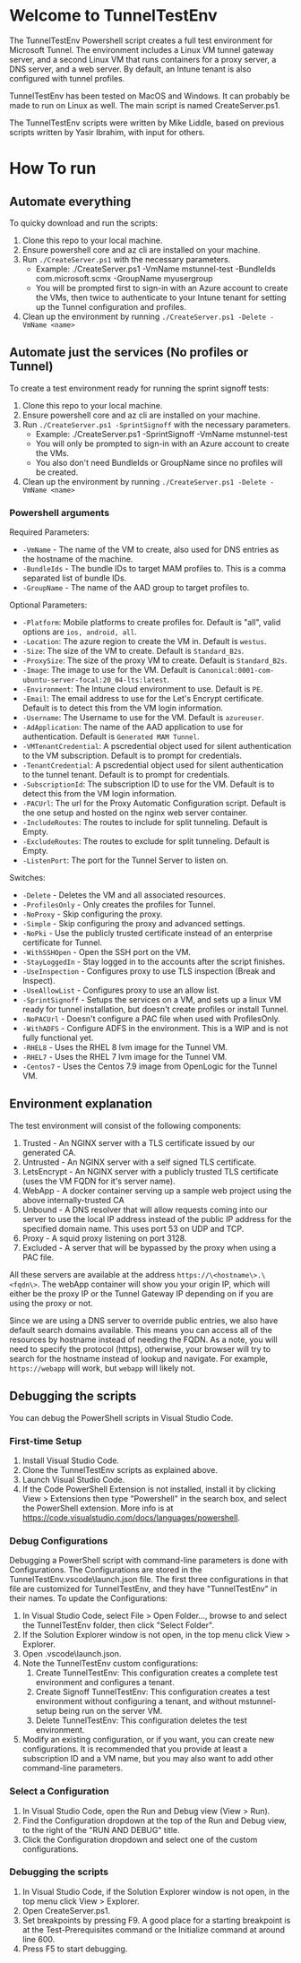 
# Welcome to TunnelTestEnv
The TunnelTestEnv Powershell script creates a full test environment for Microsoft Tunnel. The environment includes a Linux VM tunnel gateway server, and a second Linux VM that runs containers for a proxy server, a DNS server, and a web server. By default, an Intune tenant is also configured with tunnel profiles.

TunnelTestEnv has been tested on MacOS and Windows. It can probably be made to run on Linux as well. The main script is named CreateServer.ps1.

The TunnelTestEnv scripts were written by Mike Liddle, based on previous scripts written by Yasir Ibrahim, with input for others.

# How To run

## Automate everything
To quicky download and run the scripts:
1. Clone this repo to your local machine.
2. Ensure powershell core and az cli are installed on your machine.
3. Run `./CreateServer.ps1` with the necessary parameters.
   - Example: ./CreateServer.ps1 -VmName mstunnel-test -BundleIds com.microsoft.scmx -GroupName myusergroup
   - You will be prompted first to sign-in with an Azure account to create the VMs, then twice to authenticate to your Intune tenant for setting up the Tunnel configuration and profiles.
4. Clean up the environment by running `./CreateServer.ps1 -Delete -VmName <name>`

## Automate just the services (No profiles or Tunnel)
To create a test environment ready for running the sprint signoff tests:
1. Clone this repo to your local machine.
2. Ensure powershell core and az cli are installed on your machine.
3. Run `./CreateServer.ps1 -SprintSignoff` with the necessary parameters.
   - Example: ./CreateServer.ps1 -SprintSignoff -VmName mstunnel-test
   - You will only be prompted to sign-in with an Azure account to create the VMs.
   - You also don't need BundleIds or GroupName since no profiles will be created.
4. Clean up the environment by running `./CreateServer.ps1 -Delete -VmName <name>`

### Powershell arguments

Required Parameters:

- `-VmName` - The name of the VM to create, also used for DNS entries as the hostname of the machine.
- `-BundleIds` - The bundle IDs to target MAM profiles to. This is a comma separated list of bundle IDs.
- `-GroupName` - The name of the AAD group to target profiles to.

Optional Parameters:

- `-Platform`: Mobile platforms to create profiles for. Default is "all", valid options are `ios, android, all`.
- `-Location`: The azure region to create the VM in. Default is `westus`.
- `-Size`: The size of the VM to create. Default is `Standard_B2s`.
- `-ProxySize`: The size of the proxy VM to create. Default is `Standard_B2s`.
- `-Image`: The image to use for the VM. Default is `Canonical:0001-com-ubuntu-server-focal:20_04-lts:latest`.
- `-Environment`: The Intune cloud environment to use. Default is `PE`.
- `-Email`: The email address to use for the Let's Encrypt certificate. Default is to detect this from the VM login information.
- `-Username`: The Username to use for the VM. Default is `azureuser`.
- `-AdApplication`: The name of the AAD application to use for authentication. Default is `Generated MAM Tunnel`.
- `-VMTenantCredential`: A pscredential object used for silent authentication to the VM subscription. Default is to prompt for credentials.
- `-TenantCredential`: A pscredential object used for silent authentication to the tunnel tenant. Default is to prompt for credentials.
- `-SubscriptionId`: The subscription ID to use for the VM. Default is to detect this from the VM login information.
- `-PACUrl`: The url for the Proxy Automatic Configuration script. Default is the one setup and hosted on the nginx web server container.
- `-IncludeRoutes`: The routes to include for split tunneling. Default is Empty.
- `-ExcludeRoutes`: The routes to exclude for split tunneling. Default is Empty.
- `-ListenPort`: The port for the Tunnel Server to listen on.

Switches:

- `-Delete` - Deletes the VM and all associated resources.
- `-ProfilesOnly` - Only creates the profiles for Tunnel.
- `-NoProxy` - Skip configuring the proxy.
- `-Simple` - Skip configuring the proxy and advanced settings.
- `-NoPki` - Use the publicly trusted certificate instead of an enterprise certificate for Tunnel.
- `-WithSSHOpen` - Open the SSH port on the VM.
- `-StayLoggedIn` - Stay logged in to the accounts after the script finishes.
- `-UseInspection` - Configures proxy to use TLS inspection (Break and Inspect).
- `-UseAllowList` - Configures proxy to use an allow list.
- `-SprintSignoff` - Setups the services on a VM, and sets up a linux VM ready for tunnel installation, but doesn't create profiles or install Tunnel.
- `-NoPACUrl` - Doesn't configure a PAC file when used with ProfilesOnly.
- `-WithADFS` - Configure ADFS in the environment. This is a WIP and is not fully functional yet.
- `-RHEL8` - Uses the RHEL 8 lvm image for the Tunnel VM.
- `-RHEL7` - Uses the RHEL 7 lvm image for the Tunnel VM.
- `-Centos7` - Uses the Centos 7.9 image from OpenLogic for the Tunnel VM.

## Environment explanation
The test environment will consist of the following components:
1. Trusted - An NGINX server with a TLS certificate issued by our generated CA.
2. Untrusted - An NGINX server with a self signed TLS certificate.
3. LetsEncrypt - An NGINX server with a publicly trusted TLS certificate (uses the VM FQDN for it's server name).
4. WebApp - A docker container serving up a sample web project using the above internally-trusted CA
5. Unbound - A DNS resolver that will allow requests coming into our server to use the local IP address instead of the public IP address for the specified domain name. This uses port 53 on UDP and TCP.
6. Proxy - A squid proxy listening on port 3128.
7. Excluded - A server that will be bypassed by the proxy when using a PAC file.

All these servers are available at the address `https://\<hostname\>.\<fqdn\>`. The webApp container will show you your origin IP, which will either be the proxy IP or the Tunnel Gateway IP depending on if you are using the proxy or not.

Since we are using a DNS server to override public entries, we also have default search domains available. This means you can access all of the resources by hostname instead of needing the FQDN. As a note, you will need to specify the protocol (https), otherwise, your browser will try to search for the hostname instead of lookup and navigate. For example, `https://webapp` will work, but `webapp` will likely not. 

## Debugging the scripts
You can debug the PowerShell scripts in Visual Studio Code.

### First-time Setup
1. Install Visual Studio Code.
2. Clone the TunnelTestEnv scripts as explained above.
3. Launch Visual Studio Code.
4. If the Code PowerShell Extension is not installed, install it by clicking View > Extensions then type "Powershell" in the search box, and select the PowerShell extension. More info is at https://code.visualstudio.com/docs/languages/powershell.

### Debug Configurations
Debugging a PowerShell script with command-line parameters is done with Configurations. The Configurations are stored in the TunnelTestEnv\.vscode\launch.json file. The first three configurations in that file are customized for TunnelTestEnv, and they have "TunnelTestEnv" in their names. 
To update the Configurations:
1. In Visual Studio Code, select File > Open Folder..., browse to and select the TunnelTestEnv folder, then click "Select Folder". 
2. If the Solution Explorer window is not open, in the top menu click View > Explorer.
3. Open .vscode\launch.json.
4. Note the TunnelTestEnv custom configurations: 
   1.   Create TunnelTestEnv: This configuration creates a complete test environment and configures a tenant.
   2.   Create Signoff TunnelTestEnv: This configuration creates a test environment without configuring a tenant, and without mstunnel-setup being run on the server VM.
   3.   Delete TunnelTestEnv: This configuration deletes the test environment.
5. Modify an existing configuration, or if you want, you can create new configurations. It is recommended that you provide at least a subscription ID and a VM name, but you may also want to add other command-line parameters.

### Select a Configuration
1. In Visual Studio Code, open the Run and Debug view (View > Run).
2. Find the Configuration dropdown at the top of the Run and Debug view, to the right of the "RUN AND DEBUG" title.
3. Click the Configuration dropdown and select one of the custom configurations. 
 
### Debugging the scripts
1. In Visual Studio Code, if the Solution Explorer window is not open, in the top menu click View > Explorer.
2. Open CreateServer.ps1.
3. Set breakpoints by pressing F9. A good place for a starting breakpoint is at the Test-Prerequisites command or the Initialize command at around line 600.
4. Press F5 to start debugging.